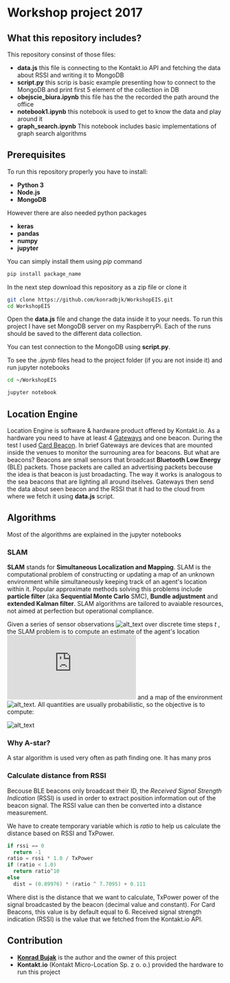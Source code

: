# Workshop project 2017

## What this repository includes?
This repository consinst of those files:
* **data.js** this file is connecting to the Kontakt.io API and fetching the data about RSSI and writing it to MongoDB
* **script.py** this scrip is basic example presenting how to connect to the MongoDB and print first 5 element of the collection in DB
* **obejscie_biura.ipynb** this file has the the recorded the path around the office
* **notebook1.ipynb** this notebook is used to get to know the data and play around it
* **graph_search.ipynb** This notebook includes basic implementations of graph search algorithms

## Prerequisites
To run this repository properly  you have to install:
* **Python 3**
* **Node.js**
* **MongoDB**

However there are also needed python packages
* **keras**
* **pandas**
* **numpy**
* **jupyter**

You can simply install them using *pip* command
~~~ bash
pip install package_name
~~~

In the next step download this repository as a zip file or clone it
~~~ bash
git clone https://github.com/konradbjk/WorkshopEIS.git
cd WorkshopEIS
~~~

Open the **data.js** file and change the data inside it to your needs. To run this project I have set MongoDB server on my RaspberryPi. Each of the runs should be saved to the different data collection.

You can test connection to the MongoDB using **script.py**.

To see the *.ipynb* files head to the project folder (if you are not inside it) and run jupyter notebooks
~~~ bash
cd ~/WorkshopEIS

jupyter notebook
~~~
## Location Engine
Location Engine is software & hardware product offered by Kontakt.io. As a hardware you need to have at least 4 [Gateways](https://store.kontakt.io/next-generation/33-gateway.html) and one beacon. During the test I used [Card Beacon](https://store.kontakt.io/next-generation/31-card-beacon.html). In brief Gateways are devices that are mounted inside the venues to monitor the surrouning area for beacons. But what are beacons? Beacons are small sensors that broadcast **Bluetooth Low Energy** (BLE) packets. Those packets are called an advertising packets becouse the idea is that beacon is just broadacting. The way it works is analogous to the sea beacons that are lighting all around itselves. Gateways then send the data about seen beacon and the RSSI that it had to the cloud from where we fetch it using **data.js** script.

## Algorithms

Most of the algorithms are explained in the jupyter notebooks

### SLAM
**SLAM** stands for **Simultaneous Localization and Mapping**. SLAM is the computational problem of constructing or updating a map of an unknown environment while simultaneously keeping track of an agent's location within it. Popular approximate methods solving this problems include **particle filter** (aka **Sequential Monte Carlo** SMC), **Bundle adjustment** and **extended Kalman filter**. SLAM algorithms are tailored to avaiable resources, not aimed at perfection but operational compliance.

Given a series of sensor observations ![alt_text](http://bit.ly/2w0j3yR) over discrete time steps *t* , the SLAM problem is to compute an estimate of the agent's location
![alt_text](http://www.sciweavers.org/tex2img.php?eq=%20x_%7Bt%7D%20&bc=White&fc=Black&im=jpg&fs=12&ff=arev&edit=0)
 and a map of the environment ![alt_text](http://bit.ly/2yeGypu). All quantities are usually probabilistic, so the objective is to compute:

![alt_text](https://wikimedia.org/api/rest_v1/media/math/render/svg/55e70fdde5a9cba64f55bdc9c1a9df0fa014799a)

### Why A-star?
A star algorithm is used very often as path finding one. It has many pros

### Calculate distance from RSSI
Becouse BLE beacons only broadcast their ID, the *Received Signal Strength Indication* (RSSI) is used in order to extract position information out of the beacon signal. The RSSI value can then be converted into a distance measurement.

We have to create temporary variable which is *ratio* to help us calculate the distance based on RSSI and TxPower.
~~~ java
if rssi == 0
  return -1
ratio = rssi * 1.0 / TxPower
if (ratio < 1.0)
  return ratio^10
else
  dist = (0.89976) * (ratio ^ 7.7095) + 0.111
~~~
Where dist is the distance that we want to calculate, TxPower power of the signal broadcasted by the beacon (decimal value and constant). For Card Beacons, this value is by default equal to 6. Received signal strength indication (RSSI) is the value that we fetched from the Kontakt.io API.


## Contribution
* [**Konrad Bujak**](https://www.linkedin.com/in/konrad-bujak-024445122/) is the author and the owner of this project
* **Kontakt.io** (Kontakt Micro-Location Sp. z o. o.) provided the hardware to run this project
